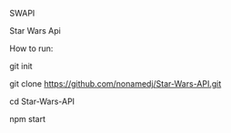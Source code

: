 SWAPI

Star Wars Api

How to run:

  git init
  
  git clone https://github.com/nonamedj/Star-Wars-API.git
  
  cd Star-Wars-API
  
  npm start
